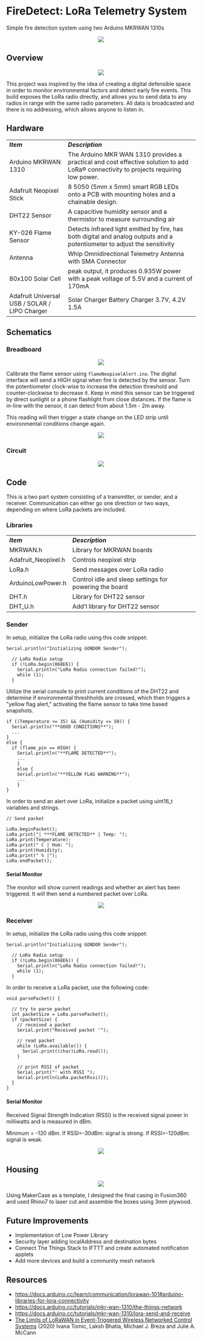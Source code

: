# FireDetect: LoRa Telemetry System
Simple fire detection system using two Arduino MKRWAN 1310s

<p align="center">
  <img src="/assets/images/finishedDevices.jpg">
</p>

## Overview
<p align="center">
  <img src="/assets/images/defensibleSpace.PNG">
</p>

This project was inspired by the idea of creating a digital defensible space in order to monitor environmental factors and detect early fire events. This build exposes the LoRa radio directly, and allows you to send data to any radios in range with the same radio parameters. All data is broadcasted and there is no addressing, which allows anyone to listen in.

## Hardware 

|     |     |  
| --- | --- | 
| _***Item***_ | _***Description***_ | 
| Arduino MKRWAN 1310 | The Arduino MKR WAN 1310 provides a practical and cost effective solution to add LoRa® connectivity to projects requiring low power.  | 
| Adafruit Neopixel Stick |  8 5050 (5mm x 5mm) smart RGB LEDs onto a PCB with mounting holes and a chainable design. | 
| DHT22 Sensor | A capacitive humidity sensor and a thermistor to measure surrounding air |
| KY-026 Flame Sensor |  Detects infrared light emitted by fire, has both digital and analog outputs and a potentiometer to adjust the sensitivity |
| Antenna | Whip Omnidirectional Telemetry Antenna with SMA Connector |
| 80x100 Solar Cell | peak output, it produces 0.935W power with a peak voltage of 5.5V and a current of 170mA |
| Adafruit Universal USB / SOLAR / LIPO Charger | Solar Charger Battery Charger 3.7V, 4.2V 1.5A |

## Schematics
### Breadboard 
<p align="center">
  <img src="/assets/fritzing/Fritzing_LoRaSender.PNG">
</p>

Calibrate the flame sensor using ```flameNeopixelAlert.ino```. The digital interface will send a HIGH signal when fire is detected by the sensor. Turn the potentiometer clock-wise to increase the detection threshold and counter-clockwise to decrease it. Keep in mind this sensor can be triggered by direct sunlight or a phone flashlight from close distances. If the flame is in-line with the sensor, it can detect from about 1.5m - 2m away.

This reading will then trigger a state change on the LED strip until environmental conditions change again.

<p align="center">
  <img src="/assets/images/alertStates.PNG">
</p>

### Circuit 

<p align="center">
  <img src="/assets/fritzing/schematicFritzing.PNG">
</p>


## Code
This is a two part system consisting of a transmitter, or sender, and a receiver. Communication can either go one direction or two ways, depending on where LoRa packets are included. 
### Libraries
|     |     |  
| --- | --- | 
| _***Item***_ | _***Description***_ | 
| MKRWAN.h | Library for MKRWAN boards  | 
| Adafruit_Neopixel.h | Controls neopixel strip | 
| LoRa.h |  Send messages over LoRa radio |
| ArduinoLowPower.h | Control idle and sleep settings for powering the board |
| DHT.h | Library for DHT22 sensor |
| DHT_U.h | Add'l library for DHT22 sensor |

### Sender
In setup, initialize the LoRa radio using this code snippet:
```
Serial.println("Initializing GONDOR Sender");

  // LoRa Radio setup
  if (!LoRa.begin(868E6)) {
    Serial.println("LoRa Radio connection failed!");
    while (1);
  }
  ```
Utilize the serial console to print current conditions of the DHT22 and determine if environmental threshholds are crossed, which then triggers a "yellow flag alert," activating the flame sensor to take time based snapshots.

```
if ((Temperature <= 35) && (Humidity <= 50)) {
  Serial.println("**GOOD CONDITIONS**");
  ...
}
else {
  if (flame_pin == HIGH) {
    Serial.println("**FLAME DETECTED**");
    ...
    }
    else {
    Serial.println("**YELLOW FLAG WARNING**");
    ...
    }
}
```
In order to send an alert over LoRa, initialize a packet using uint16_t variables and strings.

```
// Send packet

LoRa.beginPacket();
LoRa.print("| ***FLAME DETECTED** | Temp: ");
LoRa.print(Temperature);
LoRa.print(" C | Hum: ");
LoRa.print(Humidity);
LoRa.print(" % |");
LoRa.endPacket();
```
#### Serial Monitor
The monitor will show current readings and whether an alert has been triggered. It will then send a numbered packet over LoRa.

<p align="center">
  <img src="/assets/images/Sender_Console.PNG">
</p>

### Receiver
In setup, initialize the LoRa radio using this code snippet:
```
Serial.println("Initializing GONDOR Sender");

  // LoRa Radio setup
  if (!LoRa.begin(868E6)) {
    Serial.println("LoRa Radio connection failed!");
    while (1);
  }
  ```
In order to receive a LoRa packet, use the following code:

```
void parsePacket() {

  // try to parse packet
  int packetSize = LoRa.parsePacket();
  if (packetSize) {
    // received a packet
    Serial.print("Received packet '");

    // read packet
    while (LoRa.available()) {
      Serial.print((char)LoRa.read());
    }

    // print RSSI of packet
    Serial.print("' with RSSI ");
    Serial.println(LoRa.packetRssi());
  }
}
```

#### Serial Monitor
Received Signal Strength Indication (RSSI) is the received signal power in milliwatts and is measured in dBm.

Minimum = -120 dBm. If RSSI=-30dBm: signal is strong. If RSSI=-120dBm: signal is weak.

<p align="center">
  <img src="/assets/images/Receiver_Console.PNG">
</p>



## Housing
<p align="center">
  <img src="/assets/images/fusion360_boxEnclosure.PNG">
</p>
Using MakerCase as a template, I designed the final casing in Fusion360 and used Rhino7 to laser cut and assemble the boxes using 3mm plywood.


## Future Improvements

- Implementation of Low Power Library 
- Security layer adding localAddress and destination bytes
- Connect The Things Stack to IFTTT and create automated notification applets 
- Add more devices and build a community mesh network

## Resources

- https://docs.arduino.cc/learn/communication/lorawan-101#arduino-libraries-for-lora-connectivity
- https://docs.arduino.cc/tutorials/mkr-wan-1310/the-things-network
- https://docs.arduino.cc/tutorials/mkr-wan-1310/lora-send-and-receive
- [The Limits of LoRaWAN in Event-Triggered Wireless Networked Control Systems](https://arxiv.org/pdf/2002.01472.pdf) (2020) Ivana Tomic, Laksh Bhatia, Michael J. Breza and Julie A. McCann
